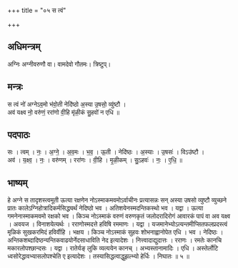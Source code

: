+++
title = "०५ स त्वं"

+++
## अधिमन्त्रम्
अग्निः अग्नीवरुणौ वा। वामदेवो गौतमः। त्रिष्टुप्।

## मन्त्रः
स त्वं नो॑ अग्नेऽव॒मो भ॑वो॒ती नेदि॑ष्ठो अ॒स्या उ॒षसो॒ व्यु॑ष्टौ ।  
अव॑ यक्ष्व नो॒ वरु॑णं॒ ररा॑णो वी॒हि मृ॑ळी॒कं सु॒हवो॑ न एधि ॥

## पदपाठः
सः । त्वम् । नः॒ । अ॒ग्ने॒ । अ॒व॒मः । भ॒व॒ । ऊ॒ती । नेदि॑ष्ठः । अ॒स्याः । उ॒षसः॑ । विऽउ॑ष्टौ ।  
अव॑ । य॒क्ष्व॒ । नः॒ । वरु॑णम् । ररा॑णः । वी॒हि । मृ॒ळी॒कम् । सु॒ऽहवः॑ । नः॒ । ए॒धि॒ ॥

## भाष्यम्
हे अग्ने स तादृशस्त्वमूती ऊत्या रक्षणेन नोऽस्माकमवमोऽर्वाचीनः प्रत्यासन्नः सन् अस्या उषसो व्युष्टौ व्युच्छने प्रातः कालेऽग्निहोत्रादिकर्मसिद्ध्यर्थं नेदिष्ठो भव । अतिशयेनस्मदन्तिकस्थो भव । यद्वा । ऊत्या गमनेनास्माकमवमो रक्षको भव । किञ्च नोऽस्माकं वरुणं वरुणकृतं जलोदरादिरोगं आवारकं पापं वा अव यक्ष्व । अवयज । विनाशयेत्यर्थः । रराणोस्मदत्ते हविषि रममाणः । यद्वा । यजमानेभ्योऽत्यन्तमीप्सितफलप्रदस्त्वं मृळिकं सुखकरमिदं हविर्वीहि । भक्षय । किञ्च नोऽस्माकं सुहवः शोभनाह्वानोपेत एधि । भव । नेदिष्ठः । अन्तिकशब्दादिष्ठन्यन्तिकवाढयोर्नेदसाधाविति नेद इत्यादेशः । नित्त्वादाद्युदात्तः । रराणः । रमतेः कानचि मकारलोपश्छान्दसः । यद्वा । रातेर्यङ् लुकि व्यत्ययेन कानच् । अभ्यस्तानामादिः । एधि । अस्तेर्लोटि ध्वसोरेद्धावभ्यासलोपश्चेति ए इत्यादेशः । तस्यासिद्धत्वाद्धुझल्भ्यो हेर्धिः । निघातः ॥ ५ ॥